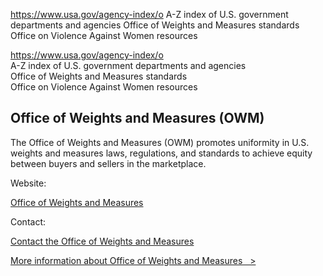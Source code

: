 

https://www.usa.gov/agency-index/o
A-Z index of U.S. government departments and agencies
Office of Weights and Measures standards
Office on Violence Against Women resources

https://www.usa.gov/agency-index/o  
A-Z index of U.S. government departments and agencies  
Office of Weights and Measures standards  
Office on Violence Against Women resources  

Office of Weights and Measures (OWM)
------------------------------------

The Office of Weights and Measures (OWM) promotes uniformity in U.S. weights and measures laws, regulations, and standards to achieve equity between buyers and sellers in the marketplace.

Website:

[Office of Weights and Measures](https://www.nist.gov/pml/weights-and-measures)

Contact:

[Contact the Office of Weights and Measures](https://www.nist.gov/about-nist/contact-us)

[More information about Office of Weights and Measures   >](https://www.usa.gov/agencies/office-of-weights-and-measures)

